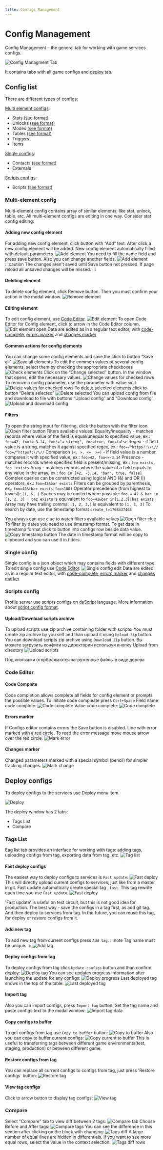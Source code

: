 ```yaml
---
title: Configs Management
---
```


# Config Management

Config Management – the general tab for working with game services configs.

![Config Managment Tab](./images/config-management.png)

It contains tabs with all game configs and [deploy](#deploy) tab.

## Config list

There are different types of configs:

[Multi element configs](#multi-element-config):
* Stats        [(see format)](../configs-format/stats-config-format.md)
* Unlocks      [(see format)](../configs-format/unlocks-config-format.md)
* Modes        [(see format)](../configs-format/modes-config-format.md)
* Tables       [(see format)](../configs-format/tables-config-format.md)
* Triggers
* Items

[Single configs](#single-config):
* Contacts     [(see format)](../configs-format/contacts-config-format.md)
* Externals

[Scripts configs](#scripts-config):
* Scripts      [(see format)](../configs-format/profile-config-format.md)

### Multi-element config
Multi-element config contains array of similar elements, like stat, unlock, table, etc. All multi-element configs are editing in one way.
Consider stat config editing:

#### Adding new config element
For adding new config element, click button with “Add” text. After click a new config element will be added.
New config element automatically filled with default parameters.
![Add element](./images/add-element.png)
You need to fill the name field and press save button. Also you can change another fields.
![Add element](./images/add-element_save.png)
:::caution
The changes aren't saved until Save button not pressed. If page reload all unsaved changes will be missed.
:::

#### Deleting element
To delete config element, click Remove button. Then you must confirm your action in the modal window.
![Remove element](./images/remove-element.png)

#### Editing element
To edit config element, use [Code Editor](#code-editor).
![Edit element](./images/edit-element.png)
To open Code Editor for Config element, click to arrow in the Code Editor column.
![Edit element open](./images/edit-element-open.png)
Data are edited as in a regular text editor, with [code-complete](#code-complete), [errors marker](#errors-marker) and [changes marker](#changes-marker)

#### Common actions for config elements
You can change some config elements and save the click to button “Save all”
![Save all elements](./images/save-all-elements.png)
To edit the common values ​​of several config elements, select them by checking the appropriate checkboxes
![Check elements](./images/check-elements.png)
Click on the “Change selected” button. In the window that opens, edit the necessary values.
![Change values for checked rows](./images/change-values-for-checked-rows.png)
To remove a config parameter, use the parameter with value `null`
![Delete values for checked rows](./images/delete-values-for-checked-rows.png)
To delete selected elements click to button “Delete selected”
![Delete selected](./images/delete-selected.png)
You can upload config from file and download to file with buttons “Upload config” and “Download config”
![Upload and download config](./images/upload-downoad-config.png)

#### Filters
To open the string input for filtering, click the button with the filter icon.
![Open filter button](./images/open-filter-button.png)
Filters available values:
Equality/inequality - matches records where value of the field is equal/unequal to specified value, ex.: `foo=42, foo!=-3.14, foo!="a string", foo=true, foo=false`
Regex - if field value is a string, matches it against specified regex, ex.: `foo=/^https?:\/\// foo=/^https?:\/\//`
Comparison `(<, >, <=, >=)` - if field value is a number, compares it with specified value, ex.: `foo>42, foo<=-3.14`
Presence - matches records where specified field is present/missing, ex.: `foo exists, foo !exists`
Array - matches records where the value of a field equals to any value in the array, ex.: `foo in [42, -3.14, "bar", true, false]`
Complex queries can be constructed using logical AND (&) and OR (|) operators, ex.: `foo=42&bar exists`
Filters can be grouped by parenthesis, ex.: `foo=42&(bar exists|foo<100)`
Operator precedence (from highest to lowest): `(), &, |`
Spaces may be omited where possible: `foo = 42 & bar in [1, 2, 3] | baz exists` is equivalent to `foo=42&bar in[1,2,3]|baz exists`
Array may have trailing comma: `[1, 2, 3,]` is equivalent to `[1, 2, 3]`
To search by date, use the timestamp format `create_t=1708437468`

You always can use clue to watch filters available values
![Open filter clue](./images/open-filter-clue.png)
To filter by dates you need to use timestamp format. To get date in timestamp format click to button into configs row beside data value.
![Copy timestamp button](./images/copy-timestamp-button.png)
The date in timestamp format will be copy to clipboard and you can use it in filters.

### Single config
Single config is a json object which may contains fields with different type.
To edit single config use [Code Editor](#code-editor).
![Single config edit](./images/single-edit.png)
Data are edited as in a regular text editor, with [code-complete](#code-complete), [errors marker](#errors-marker) and [changes marker](#changes-marker)

### Scripts config
Profile server use scripts configs on [daScript](https://dascript.org/) language.
More information about [script config format](../configs-format/profile-config-format.md).

#### Upload/Download scripts archive
To upload scripts use zip archive containing folder with scripts.
You must create zip archive by you self and than upload it using `Upload Zip` button.
You can download scripts zip archive using `Download Zip` button.
Вы можете загрузить конфиги из директории используя кнопку Upload from directory
![Upload scripts](./images/scripts.png)

Под кнопками оторбражаются загруженные файлы в виде дерева

### Code Editor
#### Code Complete
Code completion allows complete all fields for config element or prompts the possible values.
To initiate code compleate press `Ctrl+Space`
Field name code complete:
![Code complete](./images/code-complete-field.png)
Value code complete:
![Code complete](./images/code-complete-value.png)

#### Errors marker
If Configs editor contains errors the Save button is disabled. Line with error marked with a red circle.
To read the error message move mouse arrow over the red circle.
![Mark error](./images/mark-error.png)

#### Changes marker
Changed parameters marked with a special symbol (pencil) for simpler tracking changes.
![Mark change](./images/mark-change.png)

## Deploy configs
To deploy configs to the services use Deploy menu item.

![Deploy](./images/deploy.png)

The deploy window has 2 tabs:
* Tags List
* Compare

### Tags List
Еag list tab provides an interface for working with tags: adding tags, uploading configs from tag, exporting data from tag, etc.
![Tag list](./images/tag-list-tab.png)

#### Fast deploy configs
The easiest way to deploy configs to services is `Fast update`.
![Fast deploy](./images/fast-deploy.png)
This will directly upload current configs to services, just like from a master in git.
Fast update automatically create special tag `_fast`. This tag rewrite each time you use `Fast update`.
![Fast deploy](./images/fast-deploy-tag.png)

'Fast update' is useful on test circuit, but this is not good idea for production.
The best way - save the configs in a tag first, as add git tag. And then deploy to services from tag.
In the future, you can reuse this tag, for deploy or restore configs from it.

#### Add new tag
To add new tag from current configs press `Add tag`.
:::note
Tag name must be unique.
:::
![Add tag](./images/add-tag.png)

#### Deploy configs from tag
To deploy configs from tag click `Update configs` button and than confirm deploy:
![Deploy tag](./images/deploy-tag.png)
You can see updates progress information after launching the update for any configs:
![Deploy progress](./images/deploy-progress.png)
Last deployed tag shows in the top of the table:
![Last deployed tag](./images/last-deployed-tag.png)

#### Import tag
Also you can import configs, press `Import tag` button. Set the tag name and paste configs text to the modal window:
![Import tag data](./images/import-tag.png)

#### Copy configs to buffer
To get configs from tag use `Copy to buffer` button:
![Copy to buffer](./images/copy-tag-to-buffer.png)
Also you can copy to buffer current configs:
![Copy current to buffer](./images/copy-current-to-buffer.png)
This is useful to transferring tags between different game environments(test, staging, production) or between different game.

#### Restore configs from tag
You can replace all current configs to configs from tag, just press 'Restore configs` button:
![Restore tag](./images/restore-tag.png)

#### View tag configs
Click to arrow button to display tag configs:
![View tag](./images/view-tag.png)

### Compare
Select "Compare" tab to view diff between 2 tags:
![Compare tab](./images/compare-tab.png)
Choose Before and After tags:
![Compare tags](./images/compare-tags.png)
You can see the difference in this section after clicking on the block with changing:
![Tags diff](./images/tags-diff.png)
A large number of equal lines are hidden in differentials. If you want to see more equal rows, select the value in the context selection:
![Tags diff rows](./images/tags-diff-rows.png)
